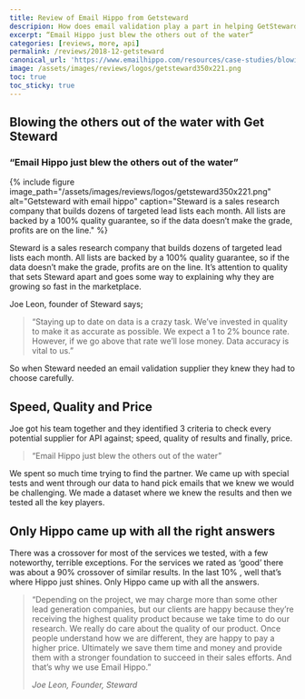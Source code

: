```yaml
---
title: Review of Email Hippo from Getsteward
descripion: How does email validation play a part in helping GetSteward lead generation?
excerpt: “Email Hippo just blew the others out of the water”
categories: [reviews, more, api]
permalink: /reviews/2018-12-getsteward
canonical_url: 'https://www.emailhippo.com/resources/case-studies/blowing-the-others-out-of-the-water-with-get-steward/'
image: /assets/images/reviews/logos/getsteward350x221.png
toc: true
toc_sticky: true
---
```


<div><i class="fas fa-star" style="color:gold"></i><i class="fas fa-star" style="color:gold"></i><i class="fas fa-star" style="color:gold"></i><i class="fas fa-star" style="color:gold"></i><i class="fas fa-star" style="color:gold"></i></div>

## Blowing the others out of the water with Get Steward
### “Email Hippo just blew the others out of the water”

{% include figure image_path="/assets/images/reviews/logos/getsteward350x221.png" alt="Getsteward with email hippo" caption="Steward is a sales research company that builds dozens of targeted lead lists each month. All lists are backed by a 100% quality guarantee, so if the data doesn’t make the grade, profits are on the line." %}

Steward is a sales research company that builds dozens of targeted lead lists each month. All lists are backed by a 100% quality guarantee, so if the data doesn’t make the grade, profits are on the line. It’s attention to quality that sets Steward apart and goes some way to explaining why they are growing so fast in the marketplace.

Joe Leon, founder of Steward says;

>“Staying up to date on data is a crazy task. We’ve invested in quality to make it as accurate as possible. We expect a 1 to 2% bounce rate. However, if we go above that rate we’ll lose money. Data accuracy is vital to us.”

So when Steward needed an email validation supplier they knew they had to choose carefully.

## Speed, Quality and Price
Joe got his team together and they identified 3 criteria to check every potential supplier for API against; speed, quality of results and finally, price.

> “Email Hippo just blew the others out of the water”

We spent so much time trying to find the partner. We came up with special tests and went through our data to hand pick emails that we knew we would be challenging. We made a dataset where we knew the results and then we tested all the key players.

## Only Hippo came up with all the right answers

There was a crossover for most of the services we tested, with a few noteworthy, terrible exceptions. For the services we rated as ‘good’ there was about a 90% crossover of similar results. In the last 10% , well that’s where Hippo just shines. Only Hippo came up with all the answers.

> “Depending on the project, we may charge more than some other lead generation companies, but our clients are happy because they’re receiving the highest quality product because we take time to do our research. We really do care about the quality of our product. Once people understand how we are different, they are happy to pay a higher price. Ultimately we save them time and money and provide them with a stronger foundation to succeed in their sales efforts.  And that’s why we use Email Hippo.”
>
> <cite>Joe Leon, Founder, Steward</cite>